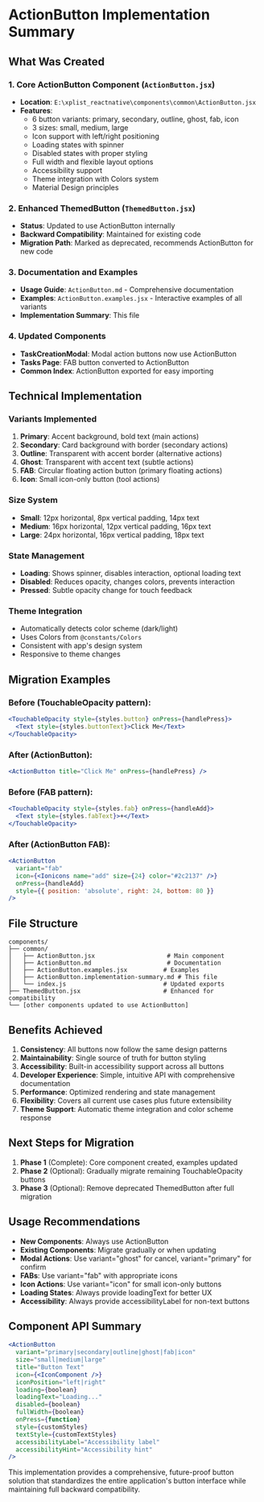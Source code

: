# ActionButton Implementation Summary

## What Was Created

### 1. Core ActionButton Component (`ActionButton.jsx`)
- **Location**: `E:\xplist_reactnative\components\common\ActionButton.jsx`
- **Features**:
  - 6 button variants: primary, secondary, outline, ghost, fab, icon
  - 3 sizes: small, medium, large
  - Icon support with left/right positioning
  - Loading states with spinner
  - Disabled states with proper styling
  - Full width and flexible layout options
  - Accessibility support
  - Theme integration with Colors system
  - Material Design principles

### 2. Enhanced ThemedButton (`ThemedButton.jsx`)
- **Status**: Updated to use ActionButton internally
- **Backward Compatibility**: Maintained for existing code
- **Migration Path**: Marked as deprecated, recommends ActionButton for new code

### 3. Documentation and Examples
- **Usage Guide**: `ActionButton.md` - Comprehensive documentation
- **Examples**: `ActionButton.examples.jsx` - Interactive examples of all variants
- **Implementation Summary**: This file

### 4. Updated Components
- **TaskCreationModal**: Modal action buttons now use ActionButton
- **Tasks Page**: FAB button converted to ActionButton
- **Common Index**: ActionButton exported for easy importing

## Technical Implementation

### Variants Implemented

1. **Primary**: Accent background, bold text (main actions)
2. **Secondary**: Card background with border (secondary actions)
3. **Outline**: Transparent with accent border (alternative actions)
4. **Ghost**: Transparent with accent text (subtle actions)
5. **FAB**: Circular floating action button (primary floating actions)
6. **Icon**: Small icon-only button (tool actions)

### Size System
- **Small**: 12px horizontal, 8px vertical padding, 14px text
- **Medium**: 16px horizontal, 12px vertical padding, 16px text
- **Large**: 24px horizontal, 16px vertical padding, 18px text

### State Management
- **Loading**: Shows spinner, disables interaction, optional loading text
- **Disabled**: Reduces opacity, changes colors, prevents interaction
- **Pressed**: Subtle opacity change for touch feedback

### Theme Integration
- Automatically detects color scheme (dark/light)
- Uses Colors from `@constants/Colors`
- Consistent with app's design system
- Responsive to theme changes

## Migration Examples

### Before (TouchableOpacity pattern):
```jsx
<TouchableOpacity style={styles.button} onPress={handlePress}>
  <Text style={styles.buttonText}>Click Me</Text>
</TouchableOpacity>
```

### After (ActionButton):
```jsx
<ActionButton title="Click Me" onPress={handlePress} />
```

### Before (FAB pattern):
```jsx
<TouchableOpacity style={styles.fab} onPress={handleAdd}>
  <Text style={styles.fabText}>+</Text>
</TouchableOpacity>
```

### After (ActionButton FAB):
```jsx
<ActionButton
  variant="fab"
  icon={<Ionicons name="add" size={24} color="#2c2137" />}
  onPress={handleAdd}
  style={{ position: 'absolute', right: 24, bottom: 80 }}
/>
```

## File Structure
```
components/
├── common/
│   ├── ActionButton.jsx                    # Main component
│   ├── ActionButton.md                     # Documentation
│   ├── ActionButton.examples.jsx          # Examples
│   ├── ActionButton.implementation-summary.md # This file
│   └── index.js                           # Updated exports
├── ThemedButton.jsx                       # Enhanced for compatibility
└── [other components updated to use ActionButton]
```

## Benefits Achieved

1. **Consistency**: All buttons now follow the same design patterns
2. **Maintainability**: Single source of truth for button styling
3. **Accessibility**: Built-in accessibility support across all buttons
4. **Developer Experience**: Simple, intuitive API with comprehensive documentation
5. **Performance**: Optimized rendering and state management
6. **Flexibility**: Covers all current use cases plus future extensibility
7. **Theme Support**: Automatic theme integration and color scheme response

## Next Steps for Migration

1. **Phase 1** (Complete): Core component created, examples updated
2. **Phase 2** (Optional): Gradually migrate remaining TouchableOpacity buttons
3. **Phase 3** (Optional): Remove deprecated ThemedButton after full migration

## Usage Recommendations

- **New Components**: Always use ActionButton
- **Existing Components**: Migrate gradually or when updating
- **Modal Actions**: Use variant="ghost" for cancel, variant="primary" for confirm
- **FABs**: Use variant="fab" with appropriate icons
- **Icon Actions**: Use variant="icon" for small icon-only buttons
- **Loading States**: Always provide loadingText for better UX
- **Accessibility**: Always provide accessibilityLabel for non-text buttons

## Component API Summary

```jsx
<ActionButton
  variant="primary|secondary|outline|ghost|fab|icon"
  size="small|medium|large"
  title="Button Text"
  icon={<IconComponent />}
  iconPosition="left|right"
  loading={boolean}
  loadingText="Loading..."
  disabled={boolean}
  fullWidth={boolean}
  onPress={function}
  style={customStyles}
  textStyle={customTextStyles}
  accessibilityLabel="Accessibility label"
  accessibilityHint="Accessibility hint"
/>
```

This implementation provides a comprehensive, future-proof button solution that standardizes the entire application's button interface while maintaining full backward compatibility.
